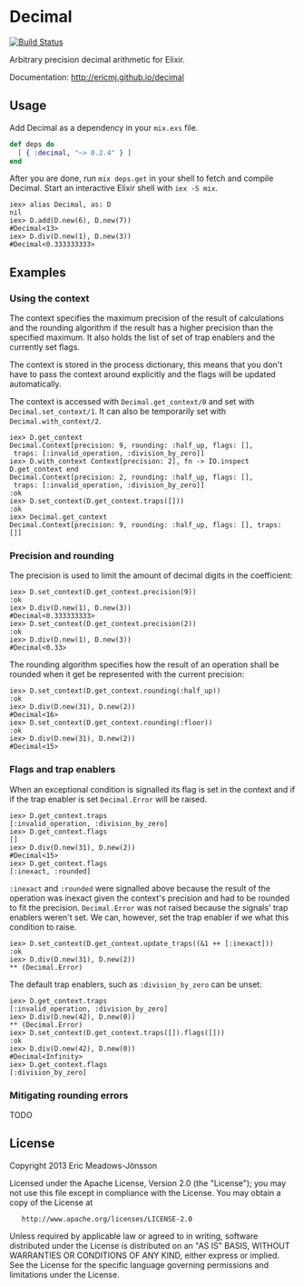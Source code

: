 # Decimal

[![Build Status](https://travis-ci.org/ericmj/decimal.svg?branch=master)](https://travis-ci.org/ericmj/decimal)

Arbitrary precision decimal arithmetic for Elixir.

Documentation: http://ericmj.github.io/decimal

## Usage

Add Decimal as a dependency in your `mix.exs` file.

```elixir
def deps do
  [ { :decimal, "~> 0.2.4" } ]
end
```

After you are done, run `mix deps.get` in your shell to fetch and compile Decimal. Start an interactive Elixir shell with `iex -S mix`.

```iex
iex> alias Decimal, as: D
nil
iex> D.add(D.new(6), D.new(7))
#Decimal<13>
iex> D.div(D.new(1), D.new(3))
#Decimal<0.333333333>

```

## Examples

### Using the context

The context specifies the maximum precision of the result of calculations and
the rounding algorithm if the result has a higher precision than the specified
maximum. It also holds the list of set of trap enablers and the currently set
flags.

The context is stored in the process dictionary, this means that you don't have
to pass the context around explicitly and the flags will be updated
automatically.

The context is accessed with `Decimal.get_context/0` and set with
`Decimal.set_context/1`. It can also be temporarily set with
`Decimal.with_context/2`.

```iex
iex> D.get_context
Decimal.Context[precision: 9, rounding: :half_up, flags: [],
 traps: [:invalid_operation, :division_by_zero]]
iex> D.with_context Context[precision: 2], fn -> IO.inspect D.get_context end
Decimal.Context[precision: 2, rounding: :half_up, flags: [],
 traps: [:invalid_operation, :division_by_zero]]
:ok
iex> D.set_context(D.get_context.traps([]))
:ok
iex> Decimal.get_context
Decimal.Context[precision: 9, rounding: :half_up, flags: [], traps: []]
```

### Precision and rounding

The precision is used to limit the amount of decimal digits in the coefficient:

```iex
iex> D.set_context(D.get_context.precision(9))
:ok
iex> D.div(D.new(1), D.new(3))
#Decimal<0.333333333>
iex> D.set_context(D.get_context.precision(2))
:ok
iex> D.div(D.new(1), D.new(3))
#Decimal<0.33>
```

The rounding algorithm specifies how the result of an operation shall be rounded
when it get be represented with the current precision:

```iex
iex> D.set_context(D.get_context.rounding(:half_up))
:ok
iex> D.div(D.new(31), D.new(2))
#Decimal<16>
iex> D.set_context(D.get_context.rounding(:floor))
:ok
iex> D.div(D.new(31), D.new(2))
#Decimal<15>
```

### Flags and trap enablers

When an exceptional condition is signalled its flag is set in the context and if
if the trap enabler is set `Decimal.Error` will be raised.

```iex
iex> D.get_context.traps
[:invalid_operation, :division_by_zero]
iex> D.get_context.flags
[]
iex> D.div(D.new(31), D.new(2))
#Decimal<15>
iex> D.get_context.flags
[:inexact, :rounded]
```

`:inexact` and `:rounded` were signalled above because the result of the
operation was inexact given the context's precision and had to be rounded to fit
the precision. `Decimal.Error` was not raised because the signals' trap enablers
weren't set. We can, however, set the trap enabler if we what this condition to
raise.

```iex
iex> D.set_context(D.get_context.update_traps((&1 ++ [:inexact]))
:ok
iex> D.div(D.new(31), D.new(2))
** (Decimal.Error)
```

The default trap enablers, such as `:division_by_zero` can be unset:

```iex
iex> D.get_context.traps
[:invalid_operation, :division_by_zero]
iex> D.div(D.new(42), D.new(0))
** (Decimal.Error)
iex> D.set_context(D.get_context.traps([]).flags([]))
:ok
iex> D.div(D.new(42), D.new(0))
#Decimal<Infinity>
iex> D.get_context.flags
[:division_by_zero]
```

### Mitigating rounding errors

TODO

## License

   Copyright 2013 Eric Meadows-Jönsson

   Licensed under the Apache License, Version 2.0 (the "License");
   you may not use this file except in compliance with the License.
   You may obtain a copy of the License at

       http://www.apache.org/licenses/LICENSE-2.0

   Unless required by applicable law or agreed to in writing, software
   distributed under the License is distributed on an "AS IS" BASIS,
   WITHOUT WARRANTIES OR CONDITIONS OF ANY KIND, either express or implied.
   See the License for the specific language governing permissions and
   limitations under the License.
